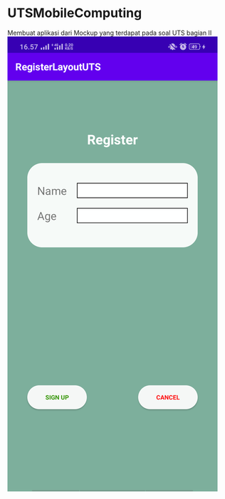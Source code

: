 # UTSMobileComputing
Membuat aplikasi dari Mockup yang terdapat pada soal UTS bagian II
![alt text](https://github.com/Ahnfrmdhn/UTSMobileComputing/blob/master/screenshootUTS.png)
